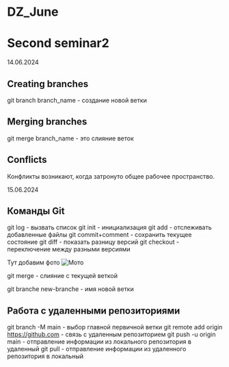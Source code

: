 # DZ_June
# Second seminar2
14.06.2024
## Creating branches
git branch branch_name - создание новой ветки
## Merging branches 
git merge branch_name - это слияние веток
## Conflicts
Конфликты возникают, когда затронуто общее рабочее пространство.


15.06.2024


## Команды Git
git log - вызвать список
git init - инициализация
git add - отслеживать добавленные файлы
git commit+comment - сохранить текущее состояние
git diff - показать разницу версий
git checkout - переключение между разными версиями

Тут добавим фото
![Мото](1402_screenshot_06.jpg)

git merge - слияние с текущей веткой

git branche new-branche - имя новой ветки

## Работа с удаленными репозиториями
git branch -M main - выбор главной первичной ветки
git remote add origin https://github.com - связь с удаленным репозиторием
git push -u origin main - отправление информации из локального репозитория в удаленный
git pull - отправление информации из удаленного репозитория в локальный

